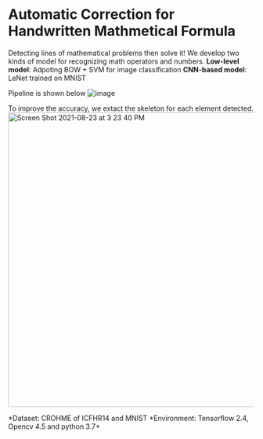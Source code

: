 
# Automatic Correction for Handwritten Mathmetical Formula 
Detecting lines of mathematical problems then solve it!
We develop two kinds of model for recognizing math operators and numbers.
**Low-level model**: Adpoting BOW + SVM for image classification
**CNN-based model**: LeNet trained on MNIST

Pipeline is shown below
![image](https://user-images.githubusercontent.com/72722062/130405791-5451b443-74bf-40bc-a11d-d8bf45e58488.png)

To improve the accuracy, we extact the skeleton for each element detected.
<img width="600" alt="Screen Shot 2021-08-23 at 3 23 40 PM" src="https://user-images.githubusercontent.com/72722062/130407003-1efa36f8-30e6-4942-970a-570485a2b491.png">


*Dataset: CROHME of ICFHR14 and MNIST
*Environment: Tensorflow 2.4, Opencv 4.5 and python 3.7+


